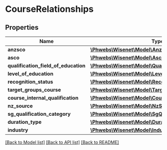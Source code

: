 # CourseRelationships

## Properties
Name | Type | Description | Notes
------------ | ------------- | ------------- | -------------
**anzsco** | [**\Phwebs\Wisenet\Model\Anzsco**](Anzsco.md) |  | [optional] 
**asco** | [**\Phwebs\Wisenet\Model\Asco**](Asco.md) |  | [optional] 
**qualification_field_of_education** | [**\Phwebs\Wisenet\Model\QualificationFieldOfEducation**](QualificationFieldOfEducation.md) |  | [optional] 
**level_of_education** | [**\Phwebs\Wisenet\Model\LevelOfEducation**](LevelOfEducation.md) |  | [optional] 
**recognition_status** | [**\Phwebs\Wisenet\Model\RecognitionStatus**](RecognitionStatus.md) |  | [optional] 
**target_groups_course** | [**\Phwebs\Wisenet\Model\TargetGroupsCourse**](TargetGroupsCourse.md) |  | [optional] 
**course_internal_qualification** | [**\Phwebs\Wisenet\Model\CourseInternalQualification**](CourseInternalQualification.md) |  | [optional] 
**nz_source** | [**\Phwebs\Wisenet\Model\NzSource**](NzSource.md) |  | [optional] 
**sg_qualification_category** | [**\Phwebs\Wisenet\Model\SgQualificationCategory**](SgQualificationCategory.md) |  | [optional] 
**duration_type** | [**\Phwebs\Wisenet\Model\DurationType**](DurationType.md) |  | [optional] 
**industry** | [**\Phwebs\Wisenet\Model\Industry**](Industry.md) |  | [optional] 

[[Back to Model list]](../../README.md#documentation-for-models) [[Back to API list]](../../README.md#documentation-for-api-endpoints) [[Back to README]](../../README.md)

